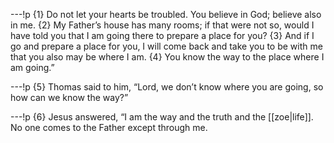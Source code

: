 ---!p
{1} Do not let your hearts be troubled. You believe in God; believe also in me. {2} My Father’s house has many rooms; if that were not so, would I have told you that I am going there to prepare a place for you? {3} And if I go and prepare a place for you, I will come back and take you to be with me that you also may be where I am. {4} You know the way to the place where I am going.”

---!p
{5} Thomas said to him, “Lord, we don’t know where you are going, so how can we know the way?”

---!p
{6} Jesus answered, “I am the way and the truth and the [[zoe|life]]. No one comes to the Father except through me.